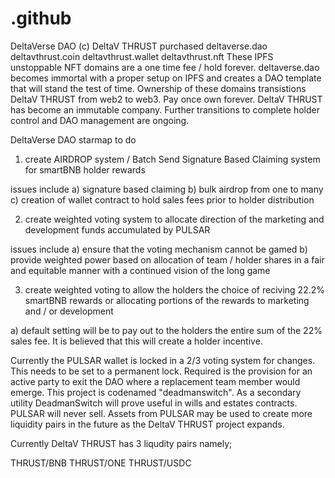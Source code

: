 # .github
DeltaVerse DAO (c) DeltaV THRUST purchased deltaverse.dao deltavthrust.coin deltavthrust.wallet deltavthrust.nft
These IPFS unstoppable NFT domains are a one time fee / hold forever. deltaverse.dao becomes immortal with a proper setup on IPFS and creates a DAO template that will stand the test of time. Ownership of these domains transistions DeltaV THRUST from web2 to web3. Pay once own forever. DeltaV THRUST has become an immutable company. Further transitions to complete holder control and DAO management are ongoing.

DeltaVerse DAO starmap to do

1) create AIRDROP system / Batch Send Signature Based Claiming system for smartBNB holder rewards

issues include a) signature based claiming b) bulk airdrop from one to many c) creation of wallet contract to hold sales fees prior to holder distribution

2) create weighted voting system to allocate direction of the marketing and development funds accumulated by PULSAR

issues include a) ensure that the voting mechanism cannot be gamed b) provide weighted power based on allocation of team / holder shares in a fair and equitable manner with a continued vision of the long game

3) create weighted voting to allow the holders the choice of reciving 22.2% smartBNB rewards or allocating portions of the rewards to marketing and / or development

a) default setting will be to pay out to the holders the entire sum of the 22% sales fee. It is believed that this will create a holder incentive.

Currently the PULSAR wallet is locked in a 2/3 voting system for changes. This needs to be set to a permanent lock. Required is the provision for an active party to exit the DAO where a replacement team member would emerge. This project is codenamed "deadmanswitch". As a secondary utility DeadmanSwitch will prove useful in wills and estates contracts. PULSAR will never sell. Assets from PULSAR may be used to create more liquidity pairs in the future as the DeltaV THRUST project expands.

Currently DeltaV THRUST has 3 liqudity pairs namely;

THRUST/BNB
THRUST/ONE 
THRUST/USDC


